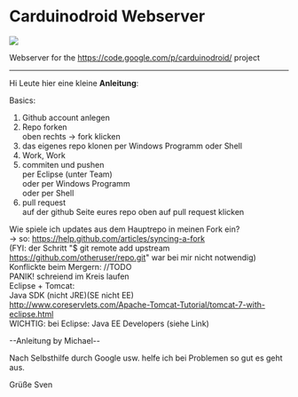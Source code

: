 Carduinodroid Webserver
=======================

![](https://raw.github.com/xDreamCoding/carduinodroid_webserver/master/Carduinodroid/war/pics/Logofin.png)

Webserver for the https://code.google.com/p/carduinodroid/ project
_______________________

Hi Leute hier eine kleine **Anleitung**:

Basics:
1. Github account anlegen  
2. Repo forken  
 oben rechts -> fork klicken  
3. das eigenes repo klonen
 per Windows Programm
 oder Shell  
4. Work, Work  
5. commiten und pushen  
 per Eclipse (unter Team)  
 oder per Windows Programm  
 oder per Shell  
6. pull request  
 auf der github Seite eures repo oben auf pull request klicken  
   
Wie spiele ich updates aus dem Hauptrepo in meinen Fork ein?  
-> so: https://help.github.com/articles/syncing-a-fork  
(FYI: der Schritt "$ git remote add upstream https://github.com/otheruser/repo.git" war bei mir nicht notwendig)  
Konflickte beim Mergern: //TODO  
PANIK! schreiend im Kreis laufen  
Eclipse + Tomcat:  
Java SDK (nicht JRE)(SE nicht EE)  
http://www.coreservlets.com/Apache-Tomcat-Tutorial/tomcat-7-with-eclipse.html  
WICHTIG: bei Eclipse: Java EE Developers (siehe Link)  
  
--Anleitung by Michael--

Nach Selbsthilfe durch Google usw. helfe ich bei Problemen so gut es geht aus.

Grüße Sven
